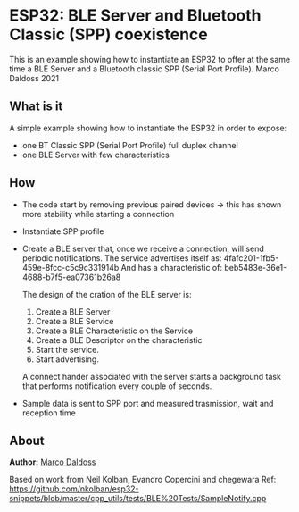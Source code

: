 # ESP32: BLE Server and Bluetooth Classic (SPP) coexistence 

This is an example showing how to instantiate an ESP32 to offer at the same time a BLE Server and a Bluetooth classic SPP (Serial Port Profile).
Marco Daldoss 2021

 
## What is it 
  A simple example showing how to instantiate the ESP32 in order to expose:
   - one BT Classic SPP (Serial Port Profile) full duplex channel
   - one BLE Server with few characteristics
 
## How 
  - The code start by removing previous paired devices -> this has shown more stability while starting a connection   
  - Instantiate SPP profile

  - Create a BLE server that, once we receive a connection, will send periodic notifications.
    The service advertises itself as: 4fafc201-1fb5-459e-8fcc-c5c9c331914b
    And has a characteristic of: beb5483e-36e1-4688-b7f5-ea07361b26a8

    The design of the cration of the BLE server is:
    1. Create a BLE Server
    2. Create a BLE Service
    3. Create a BLE Characteristic on the Service
    4. Create a BLE Descriptor on the characteristic
    5. Start the service.
    6. Start advertising.

    A connect hander associated with the server starts a background task that performs notification
    every couple of seconds.

  - Sample data is sent to SPP port and measured trasmission, wait and reception time

## About 
**Author:**   [Marco Daldoss](https://www.linkedin.com/in/marcodaldoss/) 
  
Based on work from Neil Kolban, Evandro Copercini and chegewara
Ref: 
 https://github.com/nkolban/esp32-snippets/blob/master/cpp_utils/tests/BLE%20Tests/SampleNotify.cpp
   
